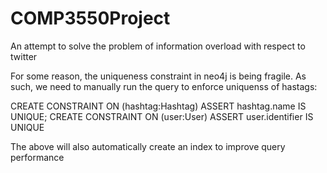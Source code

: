 COMP3550Project
===============
An attempt to solve the problem of information overload with respect to twitter 

For some reason, the uniqueness constraint in neo4j is being fragile. As such, we need to
manually run the query to enforce uniquenss of hastags:

CREATE CONSTRAINT ON (hashtag:Hashtag) ASSERT hashtag.name IS UNIQUE;
CREATE CONSTRAINT ON (user:User) ASSERT user.identifier IS UNIQUE


The above will also automatically create an index to improve query performance